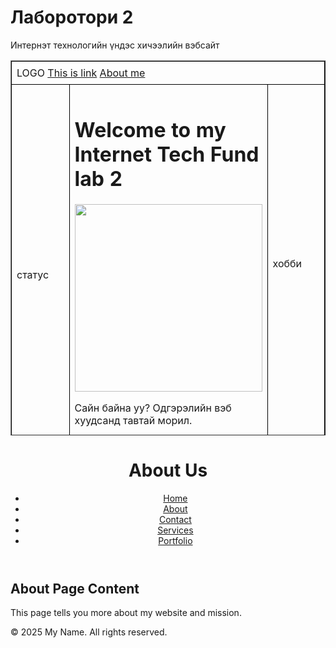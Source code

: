 <!DOCTYPE html>
<html lang="en">
<head>
    <meta charset="UTF-8">
    <meta name="viewport" content="width=device-width, initial-scale=1.0">
    <title>Welcome to Internet Technology Fundamentals</title>
    <style>
        table {
            width: 100%;
            border-collapse: collapse;
        }
        th, td {
            border: 1px solid black;
            padding: 8px;
            text-align: left;
        }
        th {
            background-color: #f2f2f2;
        }
    </style>
</head>
<body>

<!-- First section -->
<h1>Лаборотори 2</h1>
<p>Интернэт технологийн үндэс хичээлийн вэбсайт</p>

<!-- Main content with table -->
<table border="1" width="100%" height="600px">
    <tr height="10%">
        <td colspan="3">LOGO <a href="https://janubis.github.io/lab2">This is link</a> <a href="about.html">About me</a></td>
    </tr>
    <tr>
        <td rowspan="2" width="20%">статус</td>
        <td>
            <h1>Welcome to my Internet Tech Fund lab 2</h1>
            <!-- Replace broken image link with the correct source -->
            <img src="dorjoo.jpeg" width="300px" />
            <p>Сайн байна уу? Одгэрэлийн вэб хуудсанд тавтай морил.</p>
        </td>
        <td width="20%">хобби</td>
    </tr>
    <tr height="10%">
        <td colspan="2">3.2</td>
    </tr>
</table>

<!-- Second Section -->
<header>
    <h1>About Us</h1>
    <nav>
        <ul>
            <li><a href="index.html">Home</a></li>
            <li><a href="about.html">About</a></li>
            <li><a href="contact.html">Contact</a></li>
            <li><a href="services.html">Services</a></li>
            <li><a href="portfolio.html">Portfolio</a></li>
        </ul>
    </nav>
</header>

<main>
    <h2>About Page Content</h2>
    <p>This page tells you more about my website and mission.</p>
</main>

<footer>
    <p>&copy; 2025 My Name. All rights reserved.</p>
</footer>

</body>
</html>
